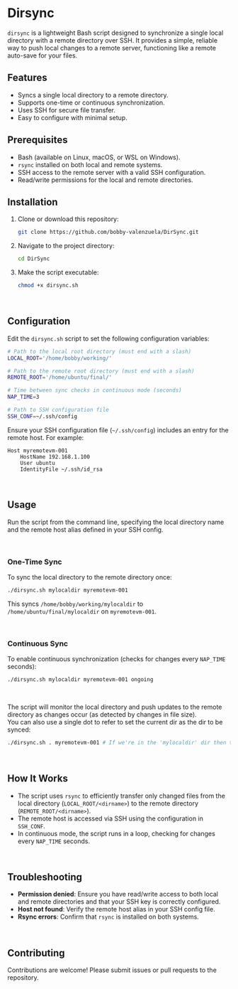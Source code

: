 
# Dirsync
`dirsync` is a lightweight Bash script designed to synchronize a single local directory with a remote directory over SSH. It provides a simple, reliable way to push local changes to a remote server, functioning like a remote auto-save for your files.

## Features
- Syncs a single local directory to a remote directory.
- Supports one-time or continuous synchronization.
- Uses SSH for secure file transfer.
- Easy to configure with minimal setup.

## Prerequisites
- Bash (available on Linux, macOS, or WSL on Windows).
- `rsync` installed on both local and remote systems.
- SSH access to the remote server with a valid SSH configuration.
- Read/write permissions for the local and remote directories.

## Installation
1. Clone or download this repository:
   ```bash
   git clone https://github.com/bobby-valenzuela/DirSync.git
   ```
2. Navigate to the project directory:
   ```bash
   cd DirSync
   ```
3. Make the script executable:
   ```bash
   chmod +x dirsync.sh
   ```

<br />  


## Configuration
Edit the `dirsync.sh` script to set the following configuration variables:

```bash
# Path to the local root directory (must end with a slash)
LOCAL_ROOT='/home/bobby/working/'

# Path to the remote root directory (must end with a slash)
REMOTE_ROOT='/home/ubuntu/final/'

# Time between sync checks in continuous mode (seconds)
NAP_TIME=3

# Path to SSH configuration file
SSH_CONF=~/.ssh/config
```

Ensure your SSH configuration file (`~/.ssh/config`) includes an entry for the remote host. For example:

```text
Host myremotevm-001
    HostName 192.168.1.100
    User ubuntu
    IdentityFile ~/.ssh/id_rsa
```

<br />  

## Usage
Run the script from the command line, specifying the local directory name and the remote host alias defined in your SSH config.

<br />  

### One-Time Sync
To sync the local directory to the remote directory once:

```bash
./dirsync.sh mylocaldir myremotevm-001
```

This syncs `/home/bobby/working/mylocaldir` to `/home/ubuntu/final/mylocaldir` on `myremotevm-001`.

<br />  

### Continuous Sync
To enable continuous synchronization (checks for changes every `NAP_TIME` seconds):

```bash
./dirsync.sh mylocaldir myremotevm-001 ongoing
```

<br />

The script will monitor the local directory and push updates to the remote directory as changes occur (as detected by changes in file size).  
You can also use a single dot to refer to set the current dir as the dir to be synced:
```bash
./dirsync.sh . myremotevm-001 # If we're in the 'mylocaldir' dir then this is the same as: ./dirsync.sh mylocaldir myremotevm-001 ongoing
```

<br />  

## How It Works
- The script uses `rsync` to efficiently transfer only changed files from the local directory (`LOCAL_ROOT/<dirname>`) to the remote directory (`REMOTE_ROOT/<dirname>`).
- The remote host is accessed via SSH using the configuration in `SSH_CONF`.
- In continuous mode, the script runs in a loop, checking for changes every `NAP_TIME` seconds.

<br />  

## Troubleshooting
- **Permission denied**: Ensure you have read/write access to both local and remote directories and that your SSH key is correctly configured.
- **Host not found**: Verify the remote host alias in your SSH config file.
- **Rsync errors**: Confirm that `rsync` is installed on both systems.

<br />  

## Contributing
Contributions are welcome! Please submit issues or pull requests to the repository.
